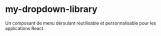 # my-dropdown-library
Un composant de menu déroulant réutilisable et personnalisable pour les applications React.
